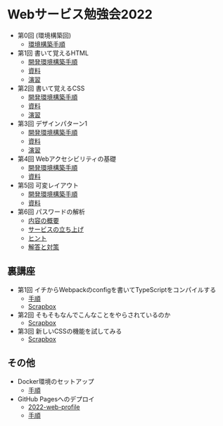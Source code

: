 # Webサービス勉強会2022

- 第0回 (環境構築回)
  - [環境構築手順](https://github.com/kmc-jp/2022-web/tree/main/welcome)
- 第1回 書いて覚えるHTML
  - [開発環境構築手順](https://github.com/kmc-jp/2022-web/tree/main/section-template/section-01)
  - [資料](https://github.com/kmc-jp/2022-web/blob/main/notes/section-01.md)
  - [演習](https://github.com/kmc-jp/2022-web/tree/main/exercises/section-01)
- 第2回 書いて覚えるCSS
  - [開発環境構築手順](https://github.com/kmc-jp/2022-web/tree/main/section-template/section-02)
  - [資料](https://github.com/kmc-jp/2022-web/blob/main/notes/section-02.md)
  - [演習](https://github.com/kmc-jp/2022-web/tree/main/exercises/section-02)
- 第3回 デザインパターン1
  - [開発環境構築手順](https://github.com/kmc-jp/2022-web/blob/main/section-template/section-03/README.md)
  - [資料](https://github.com/kmc-jp/2022-web/blob/main/notes/section-03.md)
  - [演習](https://github.com/kmc-jp/2022-web/tree/main/exercises/section-03)
- 第4回 Webアクセシビリティの基礎
  - [開発環境構築手順](https://github.com/kmc-jp/2022-web/blob/main/section-template/section-04/README.md)
  - [資料](https://github.com/kmc-jp/2022-web/blob/main/notes/section-04.md)
- 第5回 可変レイアウト
  - [開発環境構築手順](https://github.com/kmc-jp/2022-web/blob/main/section-template/section-05/README.md)
  - [資料](https://github.com/kmc-jp/2022-web/blob/main/notes/section-05.md)
- 第6回 パスワードの解析
  - [内容の概要](https://github.com/kmc-jp/2022-web/blob/main/section-06/README.md)
  - [サービスの立ち上げ](https://github.com/kmc-jp/2022-web/blob/main/section-06/Server.md)
  - [ヒント](https://github.com/kmc-jp/2022-web/blob/main/section-06/Hints.md)
  - [解答と対策](https://github.com/kmc-jp/2022-web/blob/main/section-06/Answer.md)

## 裏講座
- 第1回 イチからWebpackのconfigを書いてTypeScriptをコンパイルする
  - [手順](https://github.com/kmc-jp/2022-web/tree/main/ura-section-01)
  - [Scrapbox](https://scrapbox.io/2022-web-ura/%E7%AC%AC1%E5%9B%9E_%E3%82%A4%E3%83%81%E3%81%8B%E3%82%89Webpack%E3%81%AEconfig%E3%82%92%E6%9B%B8%E3%81%84%E3%81%A6TypeScript%E3%82%92%E3%82%B3%E3%83%B3%E3%83%91%E3%82%A4%E3%83%AB%E3%81%99%E3%82%8B)
- 第2回 そもそもなんでこんなことをやらされているのか
  - [Scrapbox](https://scrapbox.io/2022-web-ura/%E7%AC%AC2%E5%9B%9E_%E3%81%9D%E3%82%82%E3%81%9D%E3%82%82%E3%81%AA%E3%82%93%E3%81%A7%E3%81%93%E3%82%93%E3%81%AA%E3%81%93%E3%81%A8%E3%82%92%E3%82%84%E3%82%89%E3%81%95%E3%82%8C%E3%81%A6%E3%81%84%E3%82%8B%E3%81%AE%E3%81%8B)
- 第3回 新しいCSSの機能を試してみる
  - [Scrapbox](https://scrapbox.io/2022-web-ura/%E7%AC%AC3%E5%9B%9E_%E6%96%B0%E3%81%97%E3%81%84CSS%E3%81%AE%E6%A9%9F%E8%83%BD%E3%82%92%E8%A9%A6%E3%81%97%E3%81%A6%E3%81%BF%E3%82%8B)

## その他
- Docker環境のセットアップ
  - [手順](https://github.com/kmc-jp/2022-web/blob/main/docker-setup/README.md)
- GitHub Pagesへのデプロイ
  - [2022-web-profile](https://github.com/kmc-jp/2022-web-profile)
  - [手順](https://github.com/kmc-jp/2022-web/blob/main/deploy-to-github-pages/README.md)
